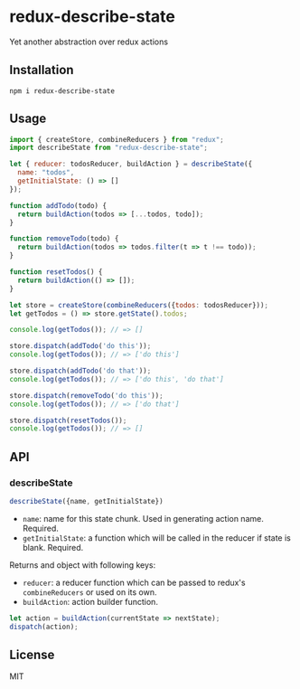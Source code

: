 # redux-describe-state
Yet another abstraction over redux actions

## Installation
```
npm i redux-describe-state
```

## Usage
```js
import { createStore, combineReducers } from "redux";
import describeState from "redux-describe-state";

let { reducer: todosReducer, buildAction } = describeState({
  name: "todos",
  getInitialState: () => []
});

function addTodo(todo) {
  return buildAction(todos => [...todos, todo]);
}

function removeTodo(todo) {
  return buildAction(todos => todos.filter(t => t !== todo));
}

function resetTodos() {
  return buildAction(() => []);
}

let store = createStore(combineReducers({todos: todosReducer}));
let getTodos = () => store.getState().todos;

console.log(getTodos()); // => []

store.dispatch(addTodo('do this'));
console.log(getTodos()); // => ['do this']

store.dispatch(addTodo('do that'));
console.log(getTodos()); // => ['do this', 'do that']

store.dispatch(removeTodo('do this'));
console.log(getTodos()); // => ['do that']

store.dispatch(resetTodos());
console.log(getTodos()); // => []
```

## API
### describeState
```js
describeState({name, getInitialState})
```

- `name`: name for this state chunk. Used in generating action name. Required.
- `getInitialState`: a function which will be called in the reducer if state is blank. Required.

Returns and object with following keys:
- `reducer`: a reducer function which can be passed to redux's `combineReducers` or used on its own.
- `buildAction`: action builder function.

```js
let action = buildAction(currentState => nextState);
dispatch(action);
```

## License
MIT